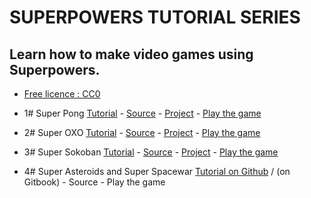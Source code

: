 # SUPERPOWERS TUTORIAL SERIES
## Learn how to make video games using Superpowers.

* [Free licence : CC0][1]


* 1# Super Pong [Tutorial](1SuperPong) - [Source][2] - [Project][3] - [Play the game][4]
* 2# Super OXO [Tutorial](2SuperOXO) - [Source][5] - [Project][6] - [Play the game][7]
* 3# Super Sokoban [Tutorial](3SuperSokoban) - [Source][8] - [Project][9] - [Play the game][10]
* 4# Super Asteroids and Super Spacewar [Tutorial on Github](4SuperAsteroids) / (on Gitbook) - Source - Play the game

[1]: https://creativecommons.org/publicdomain/zero/1.0/
[2]: https://github.com/mseyne/superpowers-sources/tree/master/1SuperPong
[3]: https://github.com/mseyne/superpowers-projects/tree/master/1SuperPong
[4]: http://mseyne.itch.io/pong
[5]: https://github.com/mseyne/superpowers-sources/tree/master/2SuperOXO
[6]: https://github.com/mseyne/superpowers-projects/tree/master/2SuperOXO
[7]: http://mseyne.itch.io/oxo
[8]: https://github.com/mseyne/superpowers-sources/tree/master/3SuperSokoban
[9]: https://github.com/mseyne/superpowers-projects/tree/master/3SuperSokoban
[10]: http://mseyne.itch.io/sokoban